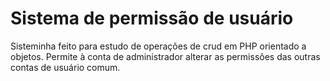 # Sistema de permissão de usuário

Sisteminha feito para estudo de operações de crud em PHP orientado a objetos. Permite à conta de administrador alterar as permissões das outras contas de usuário comum.
